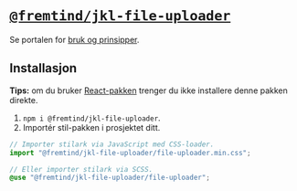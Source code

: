 # [`@fremtind/jkl-file-uploader`](https://jokul.fremtind.no/komponenter/file-uploader)

Se portalen for [bruk og prinsipper](https://jokul.fremtind.no/komponenter/file-uploader).

## Installasjon

**Tips:** om du bruker [React-pakken](../file-uploader-react/) trenger du ikke installere denne pakken direkte.

1. `npm i @fremtind/jkl-file-uploader`.
2. Importér stil-pakken i prosjektet ditt.

```js
// Importer stilark via JavaScript med CSS-loader.
import "@fremtind/jkl-file-uploader/file-uploader.min.css";
```

```scss
// Eller importer stilark via SCSS.
@use "@fremtind/jkl-file-uploader/file-uploader";
```
